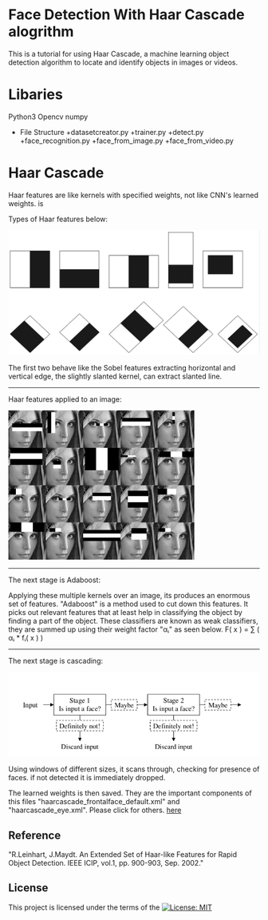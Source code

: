 # Face Detection With Haar Cascade alogrithm
   
   
This is a tutorial for using Haar Cascade, a machine learning object detection algorithm to locate and identify objects in images or videos.


# Libaries 
Python3
Opencv
numpy


* File Structure
 +datasetcreator.py
 +trainer.py
 +detect.py
 +face_recognition.py
 +face_from_image.py
 +face_from_video.py
 
 # Haar Cascade
 
Haar features are like kernels with specified weights, not like CNN's learned weights. is 

 Types  of Haar features below:

 ![alt text](Markdown_images/haar.jpg "Haar filters")

 

The first two behave like the Sobel features extracting horizontal and vertical edge, the slightly slanted kernel, can extract slanted line. 



***

Haar features applied to an image:



![alt text](Markdown_images/haar_applied.png "Haar filters")

***



The next stage is Adaboost:

Applying these multiple kernels over an image, its produces an enormous set of features. "Adaboost" is a method used to cut down this features. It picks out relevant features that at least help in classifying the object by finding a part of the object. These classifiers are known as weak classifiers, they are summed up using their weight factor "αᵢ" as seen below.
F( x ) = ∑ ( αᵢ * fᵢ( x ) )



***

The next stage is cascading:

![alt text](Markdown_images/Cascade.png "Cascading")



Using windows of different sizes, it scans through, checking for presence of faces. if not detected it is immediately dropped.



The learned weights is then saved. They are the important components of this files "haarcascade_frontalface_default.xml" and "haarcascade_eye.xml". Please click  for others. [here](https://github.com/opencv/opencv/tree/master/data/haarcascades)


 ## Reference
 "R.Leinhart, J.Maydt. An Extended Set of Haar-like Features for Rapid Object Detection. IEEE ICIP, vol.1, pp. 900-903, Sep. 2002."
 

## License
This project is licensed under the terms of the [![License: MIT](https://img.shields.io/badge/License-MIT-yellow.svg)](https://opensource.org/licenses/MIT)
